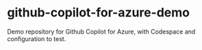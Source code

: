 # github-copilot-for-azure-demo
Demo repository for Github Copilot for Azure, with Codespace and configuration to test.
